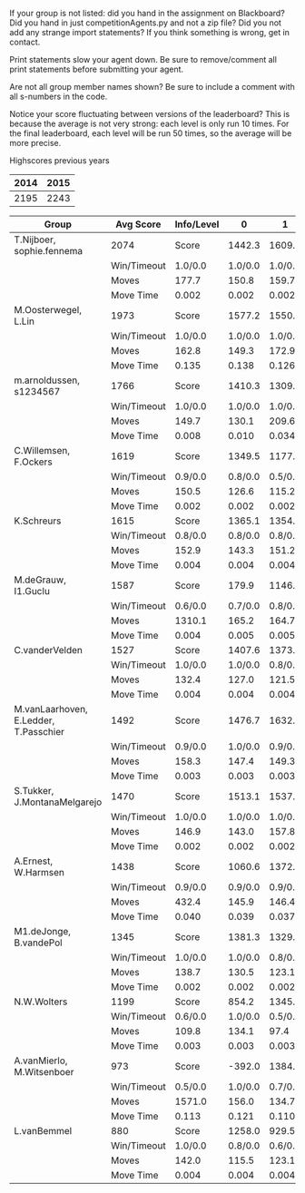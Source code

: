 If your group is not listed: did you hand in the assignment on Blackboard? Did you hand in just competitionAgents.py and not a zip file? Did you not add any strange import statements? If you think something is wrong, get in contact.

Print statements slow your agent down. Be sure to remove/comment all print statements before submitting your agent.

Are not all group member names shown? Be sure to include a comment with all s-numbers in the code.

Notice your score fluctuating between versions of the leaderboard? This is because the average is not very strong: each level is only run 10 times. For the final leaderboard, each level will be run 50 times, so the average will be more precise.

Highscores previous years

| 2014 | 2015 |
|---|---|
| 2195 | 2243 |



Group | Avg Score | Info/Level | 0 | 1 | 2 | 3 | 4 | 5 | 6 | 7 | 8 | 9 | 10 | 11 
| --- | --- | --- | --- | --- | --- | --- | --- | --- | --- | --- | --- | --- | --- | --- 
T.Nijboer, sophie.fennema | 2074 | Score | 1442.3 | 1609.2 | 1620.3 | 1570.4 | 1590.8 | 3517.4 | 3647.1 | 1564.9 | 3317.7 | 2796.2 | 1656.2 | 558.1
 | | Win/Timeout | 1.0/0.0 | 1.0/0.0 | 1.0/0.0 | 0.9/0.0 | 0.9/0.0 | 0.9/0.0 | 0.9/0.0 | 0.0/0.0 | 0.8/0.0 | 0.5/0.0 | 0.1/0.0 | 0.0/0.0
 | | Moves | 177.7 | 150.8 | 159.7 | 108.6 | 104.2 | 336.6 | 303.9 | 161.1 | 362.3 | 339.8 | 234.8 | 104.9
 | | Move Time | 0.002 | 0.002 | 0.002 | 0.001 | 0.001 | 0.002 | 0.002 | 0.002 | 0.004 | 0.004 | 0.004 | 0.005
M.Oosterwegel, L.Lin | 1973 | Score | 1577.2 | 1550.7 | 1567.1 | 1729.3 | 1337.3 | 2840.0 | 3198.0 | 2247.9 | 3105.3 | 3046.0 | 878.2 | 598.5
 | | Win/Timeout | 1.0/0.0 | 1.0/0.0 | 1.0/0.0 | 1.0/0.0 | 0.7/0.0 | 0.7/0.0 | 0.8/0.0 | 0.0/0.0 | 0.9/0.0 | 0.8/0.0 | 0.0/0.0 | 0.0/0.0
 | | Moves | 162.8 | 149.3 | 172.9 | 120.7 | 117.7 | 285.0 | 337.0 | 212.1 | 722.7 | 667.0 | 179.8 | 98.5
 | | Move Time | 0.135 | 0.138 | 0.126 | 0.016 | 0.017 | 0.038 | 0.055 | 0.077 | 0.056 | 0.058 | 0.069 | 0.067
m.arnoldussen, s1234567 | 1766 | Score | 1410.3 | 1309.9 | 1370.4 | 1317.0 | 1291.4 | 1830.4 | 2366.3 | 1674.7 | 2690.5 | 3354.5 | 1965.5 | 609.7
 | | Win/Timeout | 1.0/0.0 | 1.0/0.0 | 1.0/0.0 | 1.0/0.0 | 1.0/0.0 | 0.9/0.0 | 0.9/0.0 | 0.5/0.0 | 0.8/0.0 | 1.0/0.0 | 0.2/0.0 | 0.0/0.0
 | | Moves | 149.7 | 130.1 | 209.6 | 93.0 | 98.6 | 205.6 | 193.7 | 150.3 | 357.5 | 375.5 | 264.5 | 125.3
 | | Move Time | 0.008 | 0.010 | 0.034 | 0.007 | 0.008 | 0.016 | 0.053 | 0.019 | 0.039 | 0.034 | 0.059 | 0.056
C.Willemsen, F.Ockers | 1619 | Score | 1349.5 | 1177.4 | 782.8 | 1515.1 | 1288.3 | 2072.7 | 2082.6 | 1070.6 | 2766.9 | 3387.8 | 987.7 | 941.0
 | | Win/Timeout | 0.9/0.0 | 0.8/0.0 | 0.5/0.0 | 1.0/0.0 | 0.9/0.0 | 0.7/0.0 | 0.5/0.0 | 0.0/0.0 | 0.6/0.0 | 0.6/0.0 | 0.1/0.0 | 0.0/0.0
 | | Moves | 150.5 | 126.6 | 115.2 | 94.9 | 101.7 | 252.3 | 208.4 | 118.4 | 368.1 | 396.2 | 136.3 | 135.0
 | | Move Time | 0.002 | 0.002 | 0.002 | 0.001 | 0.001 | 0.002 | 0.002 | 0.002 | 0.004 | 0.004 | 0.004 | 0.004
K.Schreurs | 1615 | Score | 1365.1 | 1354.7 | 1385.8 | 1478.9 | 1340.5 | 1248.4 | 2690.4 | 366.0 | 2920.3 | 3283.6 | 967.3 | 979.4
 | | Win/Timeout | 0.8/0.0 | 0.8/0.0 | 0.8/0.0 | 0.8/0.0 | 0.7/0.0 | 0.4/0.0 | 0.7/0.0 | 0.0/0.0 | 0.6/0.0 | 0.6/0.0 | 0.0/0.0 | 0.0/0.0
 | | Moves | 152.9 | 143.3 | 151.2 | 100.1 | 101.5 | 149.6 | 220.6 | 62.0 | 356.7 | 419.4 | 145.7 | 147.6
 | | Move Time | 0.004 | 0.004 | 0.004 | 0.002 | 0.002 | 0.004 | 0.003 | 0.004 | 0.007 | 0.006 | 0.008 | 0.008
M.deGrauw, I1.Guclu | 1587 | Score | 179.9 | 1146.8 | 1284.3 | 1551.1 | 1274.6 | 2601.2 | 2841.1 | 619.0 | 2965.6 | 2710.9 | 940.4 | 924.6
 | | Win/Timeout | 0.6/0.0 | 0.7/0.0 | 0.8/0.0 | 0.9/0.0 | 0.7/0.0 | 0.7/0.0 | 0.7/0.0 | 0.0/0.0 | 0.5/0.0 | 0.7/0.0 | 0.0/0.0 | 0.0/0.0
 | | Moves | 1310.1 | 165.2 | 164.7 | 117.9 | 112.4 | 386.8 | 410.9 | 96.0 | 409.4 | 389.1 | 148.6 | 160.4
 | | Move Time | 0.004 | 0.005 | 0.005 | 0.002 | 0.002 | 0.004 | 0.004 | 0.005 | 0.009 | 0.009 | 0.010 | 0.010
C.vanderVelden | 1527 | Score | 1407.6 | 1373.0 | 1079.5 | 1279.1 | 1392.4 | 2041.5 | 1788.1 | 1128.3 | 2483.6 | 2719.4 | 1201.4 | 429.4
 | | Win/Timeout | 1.0/0.0 | 1.0/0.0 | 0.8/0.0 | 1.0/0.0 | 1.0/0.0 | 0.9/0.0 | 0.7/0.0 | 0.2/0.0 | 0.8/0.0 | 0.8/0.0 | 0.2/0.0 | 0.0/0.0
 | | Moves | 132.4 | 127.0 | 121.5 | 90.9 | 97.6 | 215.5 | 160.9 | 112.7 | 353.4 | 394.6 | 211.6 | 126.6
 | | Move Time | 0.004 | 0.004 | 0.004 | 0.002 | 0.002 | 0.003 | 0.004 | 0.004 | 0.007 | 0.007 | 0.008 | 0.009
M.vanLaarhoven, E.Ledder, T.Passchier | 1492 | Score | 1476.7 | 1632.6 | 1424.7 | 1350.5 | 1538.8 | 2372.8 | 1790.5 | 425.8 | 2439.1 | 2323.8 | 1093.6 | 35.6
 | | Win/Timeout | 0.9/0.0 | 1.0/0.0 | 0.9/0.0 | 0.7/0.0 | 0.9/0.0 | 0.8/0.0 | 0.7/0.0 | 0.0/0.0 | 0.8/0.0 | 0.7/0.0 | 0.3/0.0 | 0.0/0.0
 | | Moves | 158.3 | 147.4 | 149.3 | 95.5 | 109.2 | 251.2 | 221.5 | 113.2 | 395.9 | 356.2 | 211.4 | 74.4
 | | Move Time | 0.003 | 0.003 | 0.003 | 0.002 | 0.002 | 0.003 | 0.003 | 0.003 | 0.005 | 0.005 | 0.006 | 0.006
S.Tukker, J.MontanaMelgarejo | 1470 | Score | 1513.1 | 1537.0 | 1342.2 | 1382.1 | 1308.0 | 1703.2 | 1783.6 | 334.3 | 2630.0 | 2711.5 | 1226.1 | 169.4
 | | Win/Timeout | 1.0/0.0 | 1.0/0.0 | 1.0/0.0 | 0.9/0.0 | 0.9/0.0 | 0.7/0.0 | 0.8/0.0 | 0.0/0.0 | 0.8/0.0 | 0.9/0.0 | 0.2/0.0 | 0.0/0.0
 | | Moves | 146.9 | 143.0 | 157.8 | 105.9 | 120.0 | 198.8 | 222.4 | 104.7 | 433.0 | 411.5 | 242.9 | 97.6
 | | Move Time | 0.002 | 0.002 | 0.002 | 0.001 | 0.001 | 0.002 | 0.002 | 0.003 | 0.004 | 0.004 | 0.004 | 0.005
A.Ernest, W.Harmsen | 1438 | Score | 1060.6 | 1372.1 | 1344.6 | 1158.6 | 825.4 | 1417.1 | 2267.1 | 1150.7 | 2680.0 | 2642.0 | 1433.7 | -101.1
 | | Win/Timeout | 0.9/0.0 | 0.9/0.0 | 0.9/0.0 | 0.9/0.0 | 0.7/0.0 | 0.8/0.0 | 1.0/0.0 | 0.2/0.0 | 0.8/0.0 | 0.8/0.0 | 0.2/0.0 | 0.0/0.0
 | | Moves | 432.4 | 145.9 | 146.4 | 127.4 | 92.6 | 491.9 | 372.9 | 135.3 | 414.0 | 500.0 | 279.3 | 50.1
 | | Move Time | 0.040 | 0.039 | 0.037 | 0.005 | 0.005 | 0.010 | 0.015 | 0.024 | 0.012 | 0.012 | 0.013 | 0.021
M1.deJonge, B.vandePol | 1345 | Score | 1381.3 | 1329.5 | 974.9 | 1368.8 | 1095.0 | 1377.4 | 1860.4 | 289.0 | 2927.5 | 2125.2 | 925.1 | 482.9
 | | Win/Timeout | 1.0/0.0 | 1.0/0.0 | 0.8/0.0 | 1.0/0.0 | 0.9/0.0 | 0.8/0.0 | 0.9/0.0 | 0.0/0.0 | 1.0/0.0 | 0.7/0.0 | 0.1/0.0 | 0.0/0.0
 | | Moves | 138.7 | 130.5 | 123.1 | 81.2 | 77.0 | 163.6 | 183.6 | 88.0 | 422.5 | 336.8 | 192.9 | 130.1
 | | Move Time | 0.002 | 0.002 | 0.002 | 0.001 | 0.001 | 0.002 | 0.002 | 0.002 | 0.003 | 0.003 | 0.003 | 0.004
N.W.Wolters | 1199 | Score | 854.2 | 1345.9 | 644.6 | 929.1 | 830.4 | 1759.8 | 1145.1 | 604.5 | 2288.3 | 2390.7 | 1150.8 | 447.5
 | | Win/Timeout | 0.6/0.0 | 1.0/0.0 | 0.5/0.0 | 0.8/0.0 | 0.7/0.0 | 0.8/0.0 | 0.4/0.0 | 0.3/0.0 | 0.7/0.0 | 0.8/0.0 | 0.1/0.0 | 0.0/0.0
 | | Moves | 109.8 | 134.1 | 97.4 | 69.9 | 67.6 | 201.2 | 141.9 | 110.5 | 319.7 | 345.3 | 235.2 | 113.5
 | | Move Time | 0.003 | 0.003 | 0.003 | 0.002 | 0.002 | 0.003 | 0.003 | 0.003 | 0.006 | 0.005 | 0.006 | 0.007
A.vanMierlo, M.Witsenboer | 973 | Score | -392.0 | 1384.0 | 1004.3 | 1239.2 | 1060.9 | 512.2 | 1450.6 | 774.6 | 1577.1 | 1820.5 | 967.8 | 280.5
 | | Win/Timeout | 0.5/0.0 | 1.0/0.0 | 0.7/0.0 | 0.9/0.0 | 0.8/0.0 | 0.4/0.0 | 0.6/0.0 | 0.1/0.0 | 0.3/0.0 | 0.4/0.0 | 0.0/0.0 | 0.0/0.0
 | | Moves | 1571.0 | 156.0 | 134.7 | 87.8 | 79.1 | 1045.8 | 412.4 | 98.4 | 650.9 | 471.5 | 177.2 | 76.5
 | | Move Time | 0.113 | 0.121 | 0.110 | 0.012 | 0.013 | 0.032 | 0.043 | 0.114 | 0.038 | 0.040 | 0.048 | 0.055
L.vanBemmel | 880 | Score | 1258.0 | 929.5 | 790.9 | 102.4 | 444.5 | 1354.2 | 1092.2 | 183.0 | 1324.0 | 1190.3 | 961.5 | 925.0
 | | Win/Timeout | 1.0/0.0 | 0.8/0.0 | 0.6/0.0 | 0.3/0.0 | 0.6/0.0 | 0.7/0.0 | 0.5/0.0 | 0.0/0.0 | 0.3/0.0 | 0.1/0.0 | 0.1/0.0 | 0.1/0.0
 | | Moves | 142.0 | 115.5 | 123.1 | 43.6 | 64.5 | 219.8 | 288.8 | 65.0 | 216.0 | 363.7 | 174.5 | 154.0
 | | Move Time | 0.004 | 0.004 | 0.004 | 0.002 | 0.002 | 0.003 | 0.005 | 0.010 | 0.007 | 0.007 | 0.008 | 0.008
